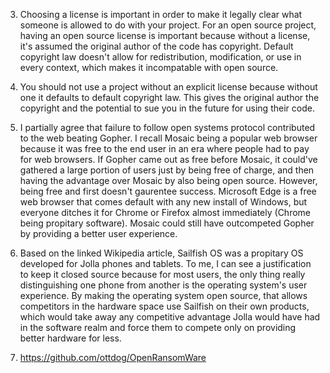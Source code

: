 
3. Choosing a license is important in order to make it legally clear what someone is allowed to do with your project. For an open source project, having an open source license is important because without a license, it's assumed the original author of the code has copyright. Default copyright law doesn't allow for redistribution, modification, or use in every context, which makes it incompatable with open source.

4. You should not use a project without an explicit license because without one it defaults to default copyright law. This gives the original author the copyright and the potential to sue you in the future for using their code.

5. I partially agree that failure to follow open systems protocol contributed to the web beating Gopher. I recall Mosaic being a popular web browser because it was free to the end user in an era where people had to pay for web browsers. If Gopher came out as free before Mosaic, it could've gathered a large portion of users just by being free of charge, and then having the advantage over Mosaic by also being open source. However, being free and first doesn't gaurentee success. Microsoft Edge is a free web browser that comes default with any new install of Windows, but everyone ditches it for Chrome or Firefox almost immediately (Chrome being propitary software). Mosaic could still have outcompeted Gopher by providing a better user experience.

6. Based on the linked Wikipedia article, Sailfish OS was a propitary OS developed for Jolla phones and tablets. To me, I can see a justification to keep it closed source because for most users, the only thing really distinguishing one phone from another is the operating system's user experience. By making the operating system open source, that allows competitors in the hardware space use Sailfish on their own products, which would take away any competitive advantage Jolla would have had in the software realm and force them to compete only on providing better hardware for less.

7. https://github.com/ottdog/OpenRansomWare


